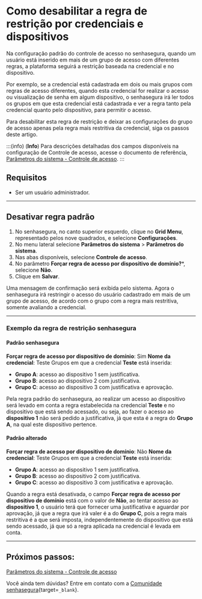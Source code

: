 # Como desabilitar a regra de restrição por credenciais e dispositivos

Na configuração padrão do controle de acesso no senhasegura, quando um usuário está inserido em mais de um grupo de acesso com diferentes regras, a plataforma seguirá a restrição baseada na credencial e no dispositivo.

Por exemplo, se a credencial está cadastrada em dois ou mais grupos com regras de acesso diferentes, quando esta credencial for realizar o acesso ou visualização de senha em algum dispositivo, o senhasegura irá ler todos os grupos em que esta credencial está cadastrada e ver a regra tanto pela credencial quanto pelo dispositivo, para permitir o acesso.

Para desabilitar esta regra de restrição e deixar as configurações do grupo de acesso apenas pela regra mais restritiva da credencial, siga os passos deste artigo.

:::(info) (**Info**)
Para descrições detalhadas dos campos disponíveis na configuração de Controle de acesso, acesse o documento de referência, [Parâmetros do sistema - Controle de acesso](/v3-33/docs/pt/pam-session-system-parameters-access-control).
:::

## Requisitos

* Ser um usuário administrador.

---
## Desativar regra padrão

1. No senhasegura, no canto superior esquerdo, clique no **Grid Menu**, representado pelos nove quadrados, e selecione **Configurações**.
2. No menu lateral selecione **Parâmetros do sistema** >  **Parâmetros do sistema**.
3. Nas abas disponíveis, selecione **Controle de acesso**.
4. No parâmetro **Forçar regra de acesso por dispositivo de domínio?***, selecione **Não**.
5. Clique em **Salvar**.

Uma mensagem de confirmação será exibida pelo sistema. Agora o senhasegura irá restringir o acesso do usuário cadastrado em mais de um grupo de acesso, de acordo com o grupo com a regra mais restritiva, somente avaliando a credencial.

---
### Exemplo da regra de restrição senhasegura

#### Padrão senhasegura
**Forçar regra de acesso por dispositivo de domínio**: Sim
**Nome da credencial**: Teste
Grupos em que a credencial **Teste** está inserida:

* **Grupo A**: acesso ao dispositivo 1 sem justificativa.
* **Grupo B**: acesso ao dispositivo 2 com justificativa.
* **Grupo C**: acesso ao dispositivo 3 com justificativa e aprovação.

Pela regra padrão do senhasegura, ao realizar um acesso ao dispositivo será levado em conta a regra estabelecida na credencial **Teste** e no dispositivo que está sendo acessado, ou seja, ao fazer o acesso ao **dispositivo 1** não será pedido a justificativa, já que esta é a regra do **Grupo A**, na qual este dispositivo pertence.

#### Padrão alterado
**Forçar regra de acesso por dispositivo de domínio**: Não
**Nome da credencial**: Teste
Grupos em que a credencial **Teste** está inserida:

* **Grupo A**: acesso ao dispositivo 1 sem justificativa.
* **Grupo B**: acesso ao dispositivo 2 com justificativa.
* **Grupo C**: acesso ao dispositivo 3 com justificativa e aprovação.

Quando a regra está desativada, o campo **Forçar regra de acesso por dispositivo de domínio** está com o valor de **Não**, ao tentar acesso ao **dispositivo 1**, o usuário terá que fornecer uma justificativa e aguardar por aprovação, já que a regra que irá valer é a do **Grupo C**, pois a regra mais restritiva é a que será imposta, independentemente do dispositivo que está sendo acessado, já que só a regra aplicada na credencial é levada em conta.

---
## Próximos passos:
[Parâmetros do sistema - Controle de acesso](/v3-33/docs/pt/pam-session-system-parameters-access-control)

Você ainda tem dúvidas? Entre em contato com a [Comunidade senhasegura](https://community.senhasegura.io/){target=`_blank`}.